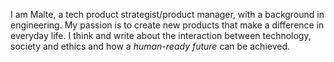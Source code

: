 I am Malte, a tech product strategist/product manager, with a background in engineering. My passion is to create new products that make a difference in everyday life. I think and write about the interaction between technology, society and ethics and how a _human-ready future_ can be achieved.
